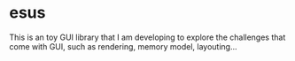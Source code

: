 # esus

This is an toy GUI library that I am developing to explore the challenges that come with GUI, such as rendering, memory model, layouting...
